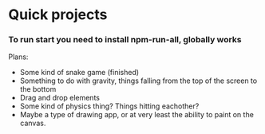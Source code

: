 #  Quick projects
### To run start you need to install npm-run-all, globally works



Plans:

- Some kind of snake game (finished)
- Something to do with gravity, things falling from the top of the screen to the bottom
- Drag and drop elements
- Some kind of physics thing? Things hitting eachother?
- Maybe a type of drawing app, or at very least the ability to paint on the canvas.
